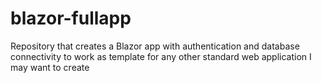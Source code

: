 # blazor-fullapp
Repository that creates a Blazor app with authentication and database connectivity to work as template for any other standard web application I may want to create
